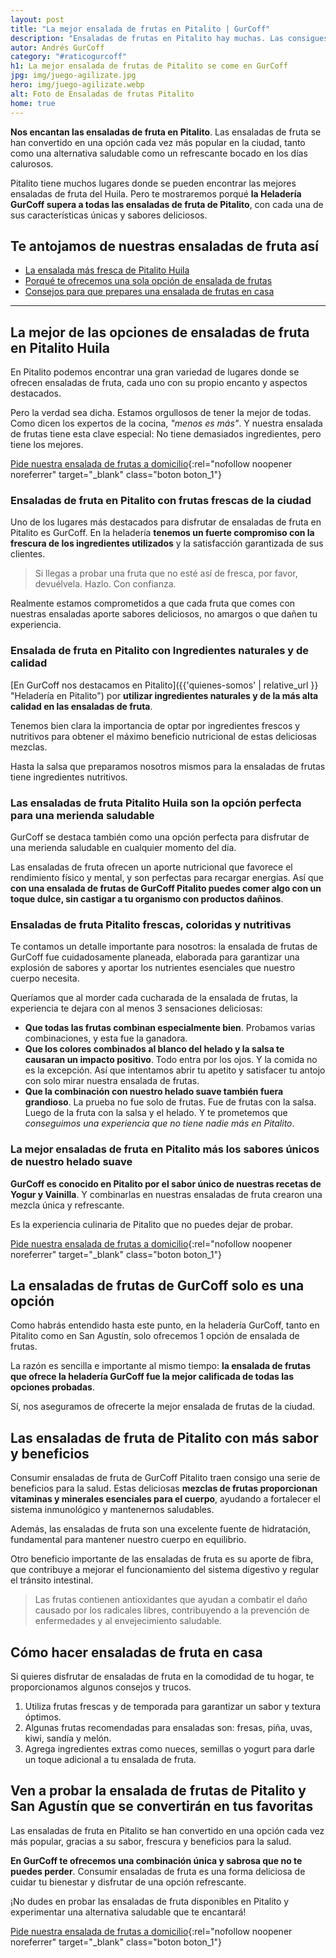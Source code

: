 ```yaml
---
layout: post
title: "La mejor ensalada de frutas en Pitalito | GurCoff"
description: "Ensaladas de frutas en Pitalito hay muchas. Las consigues a domicilio y de diferentes precios. Pero ninguna como la que disfrutas en GurCoff."
autor: Andrés GurCoff
category: "#raticogurcoff"
h1: La mejor ensalada de frutas de Pitalito se come en GurCoff
jpg: img/juego-agilizate.jpg
hero: img/juego-agilizate.webp
alt: Foto de Ensaladas de frutas Pitalito
home: true
---
```

**Nos encantan las ensaladas de fruta en Pitalito**. Las ensaladas de fruta se han convertido en una opción cada vez más popular en la ciudad, tanto como una alternativa saludable como un refrescante bocado en los días calurosos.

Pitalito tiene muchos lugares donde se pueden encontrar las mejores ensaladas de fruta del Huila. Pero te mostraremos porqué **la Heladería GurCoff supera a todas las ensaladas de fruta de Pitalito**, con cada una de sus características únicas y sabores deliciosos.

## Te antojamos de nuestras ensaladas de fruta así

- [La ensalada más fresca de Pitalito Huila](#ensaladas-de-fruta-en-pitalito-con-frutas-frescas-de-la-ciudad)
- [Porqué te ofrecemos una sola opción de ensalada de frutas](#la-ensaladas-de-frutas-de-gurcoff-solo-es-una-opción)
- [Consejos para que prepares una ensalada de frutas en casa](#cómo-hacer-ensaladas-de-fruta-en-casa)

-----

## La mejor de las opciones de ensaladas de fruta en Pitalito Huila

En Pitalito podemos encontrar una gran variedad de lugares donde se ofrecen ensaladas de fruta, cada uno con su propio encanto y aspectos destacados.

Pero la verdad sea dicha. Estamos orgullosos de tener la mejor de todas. Como dicen los expertos de la cocina, *"menos es más"*. Y nuestra ensalada de frutas tiene esta clave especial: No tiene demasiados ingredientes, pero tiene los mejores.

[Pide nuestra ensalada de frutas a domicilio](https://wa.me/p/5429983033698513/573026370737 "Ensalada frutas Pitalito domicilio"){:rel="nofollow noopener noreferrer" target="_blank" class="boton boton_1"}

### Ensaladas de fruta en Pitalito con frutas frescas de la ciudad

Uno de los lugares más destacados para disfrutar de ensaladas de fruta en Pitalito es GurCoff. En la heladería **tenemos un fuerte compromiso con la frescura de los ingredientes utilizados** y la satisfacción garantizada de sus clientes.

>Si llegas a probar una fruta que no esté así de fresca, por favor, devuélvela. Hazlo. Con confianza.

Realmente estamos comprometidos a que cada fruta que comes con nuestras ensaladas aporte sabores deliciosos, no amargos o que dañen tu experiencia.

### Ensalada de fruta en Pitalito con Ingredientes naturales y de calidad

[En GurCoff nos destacamos en Pitalito]({{'quienes-somos' | relative_url }} "Heladería en Pitalito") por **utilizar ingredientes naturales y de la más alta calidad en las ensaladas de fruta**.

Tenemos bien clara la importancia de optar por ingredientes frescos y nutritivos para obtener el máximo beneficio nutricional de estas deliciosas mezclas.

Hasta la salsa que preparamos nosotros mismos para la ensaladas de frutas tiene ingredientes nutritivos.

### Las ensaladas de fruta Pitalito Huila son la opción perfecta para una merienda saludable

GurCoff se destaca también como una opción perfecta para disfrutar de una merienda saludable en cualquier momento del día.

Las ensaladas de fruta ofrecen un aporte nutricional que favorece el rendimiento físico y mental, y son perfectas para recargar energías. Así que **con una ensalada de frutas de GurCoff Pitalito puedes comer algo con un toque dulce, sin castigar a tu organismo con productos dañinos**.

### Ensaladas de fruta Pitalito frescas, coloridas y nutritivas

Te contamos un detalle importante para nosotros: la ensalada de frutas de GurCoff fue cuidadosamente planeada, elaborada para garantizar una explosión de sabores y aportar los nutrientes esenciales que nuestro cuerpo necesita.

Queríamos que al morder cada cucharada de la ensalada de frutas, la experiencia te dejara con al menos 3 sensaciones deliciosas:

- **Que todas las frutas combinan especialmente bien**. Probamos varias combinaciones, y esta fue la ganadora.
- **Que los colores combinados al blanco del helado y la salsa te causaran un impacto positivo**. Todo entra por los ojos. Y la comida no es la excepción. Así que intentamos abrir tu apetito y satisfacer tu antojo con solo mirar nuestra ensalada de frutas.
- **Que la combinación con nuestro helado suave también fuera grandioso**. La prueba no fue solo de frutas. Fue de frutas con la salsa. Luego de la fruta con la salsa y el helado. Y te prometemos que *conseguimos una experiencia que no tiene nadie más en Pitalito*.

### La mejor ensaladas de fruta en Pitalito más los sabores únicos de nuestro helado suave

**GurCoff es conocido en Pitalito por el sabor único de nuestras recetas de Yogur y Vainilla**. Y combinarlas en nuestras ensaladas de fruta crearon una mezcla única y refrescante.

Es la experiencia culinaria de Pitalito que no puedes dejar de probar.

[Pide nuestra ensalada de frutas a domicilio](https://wa.me/p/5429983033698513/573026370737 "Ensalada frutas Pitalito domicilio"){:rel="nofollow noopener noreferrer" target="_blank" class="boton boton_1"}

## La ensaladas de frutas de GurCoff solo es una opción

Como habrás entendido hasta este punto, en la heladería GurCoff, tanto en Pitalito como en San Agustín, solo ofrecemos 1 opción de ensalada de frutas.

La razón es sencilla e importante al mismo tiempo: **la ensalada de frutas que ofrece la heladería GurCoff fue la mejor calificada de todas las opciones probadas**.

Sí, nos aseguramos de ofrecerte la mejor ensalada de frutas de la ciudad.

## Las ensaladas de fruta de Pitalito con más sabor y beneficios

Consumir ensaladas de fruta de GurCoff Pitalito traen consigo una serie de beneficios para la salud. Estas deliciosas **mezclas de frutas proporcionan vitaminas y minerales esenciales para el cuerpo**, ayudando a fortalecer el sistema inmunológico y mantenernos saludables.

Además, las ensaladas de fruta son una excelente fuente de hidratación, fundamental para mantener nuestro cuerpo en equilibrio.

Otro beneficio importante de las ensaladas de fruta es su aporte de fibra, que contribuye a mejorar el funcionamiento del sistema digestivo y regular el tránsito intestinal.

>Las frutas contienen antioxidantes que ayudan a combatir el daño causado por los radicales libres, contribuyendo a la prevención de enfermedades y al envejecimiento saludable.

## Cómo hacer ensaladas de fruta en casa

Si quieres disfrutar de ensaladas de fruta en la comodidad de tu hogar, te proporcionamos algunos consejos y trucos.

1. Utiliza frutas frescas y de temporada para garantizar un sabor y textura óptimos.
2. Algunas frutas recomendadas para ensaladas son: fresas, piña, uvas, kiwi, sandía y melón.
3. Agrega ingredientes extras como nueces, semillas o yogurt para darle un toque adicional a tu ensalada de fruta.

## Ven a probar la ensalada de frutas de Pitalito y San Agustín que se convertirán en tus favoritas

Las ensaladas de fruta en Pitalito se han convertido en una opción cada vez más popular, gracias a su sabor, frescura y beneficios para la salud.

**En GurCoff te ofrecemos una combinación única y sabrosa que no te puedes perder**. Consumir ensaladas de fruta es una forma deliciosa de cuidar tu bienestar y disfrutar de una opción refrescante.

¡No dudes en probar las ensaladas de fruta disponibles en Pitalito y experimentar una alternativa saludable que te encantará!

[Pide nuestra ensalada de frutas a domicilio](https://wa.me/p/5429983033698513/573026370737 "Ensalada frutas Pitalito domicilio"){:rel="nofollow noopener noreferrer" target="_blank" class="boton boton_1"}
